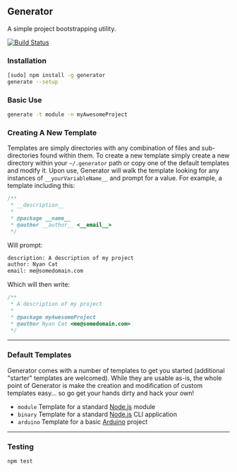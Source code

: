 ## Generator
A simple project bootstrapping utility.

[![Build Status](https://secure.travis-ci.org/thisandagain/generator.png)](http://travis-ci.org/thisandagain/generator)

### Installation
```bash
[sudo] npm install -g generator
generate --setup
```

### Basic Use
```bash
generate -t module -n myAwesomeProject
```

### Creating A New Template
Templates are simply directories with any combination of files and sub-directories found within them. To create a new template simply create a new directory within your `~/.generator` path or copy one of the default templates and modify it. Upon use, Generator will walk the template looking for any instances of `__yourVariableName__` and prompt for a value. For example, a template including this:

```javascript
/**
 * __description__
 *
 * @package __name__
 * @author __author__ <__email__>
 */
```

Will prompt:
```bash
description: A description of my project
author: Nyan Cat
email: me@somedomain.com
```

Which will then write:
```javascript
/**
 * A description of my project
 *
 * @package myAwesomeProject
 * @author Nyan Cat <me@somedomain.com>
 */
```

---

### Default Templates
Generator comes with a number of templates to get you started (additional "starter" templates are welcomed). While they are usable as-is, the whole point of Generator is make the creation and modification of custom templates easy... so go get your hands dirty and hack your own!

- `module` Template for a standard [Node.js](http://nodejs.org/) module
- `binary` Template for a standard [Node.js](http://nodejs.org/) CLI application
- `arduino` Template for a basic [Arduino](http://www.arduino.cc/) project

---

### Testing
```bash
npm test
```